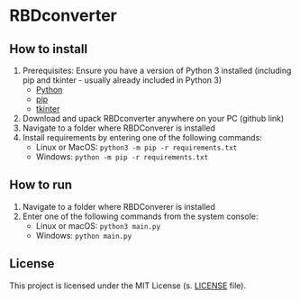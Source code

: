 # RBDconverter

## How to install

1. Prerequisites: Ensure you have a version of Python 3 installed
   (including pip and tkinter - usually already included in Python 3)
   - [Python](https://www.python.org/downloads/)
   - [pip](https://pip.pypa.io/en/stable/installation/#supported-methods)
   - [tkinter](https://tkdocs.com/tutorial/install.html)
2. Download and upack RBDconverter anywhere on your PC (github link)
3. Navigate to a folder where RBDConverer is installed
4. Install requirements by entering one of the following commands:
   - Linux or MacOS: `python3 -m pip -r requirements.txt`
   - Windows: `python -m pip -r requirements.txt`

## How to run

1. Navigate to a folder where RBDConverer is installed
2. Enter one of the following commands from the system console:
   - Linux or macOS: `python3 main.py`
   - Windows: `python main.py`

## License
This project is licensed under the MIT License (s. [LICENSE](LICENSE) file).
